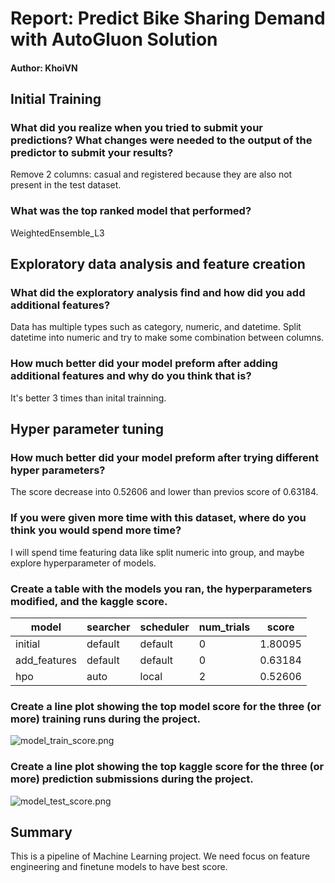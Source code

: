 # Report: Predict Bike Sharing Demand with AutoGluon Solution
#### Author: KhoiVN

## Initial Training
### What did you realize when you tried to submit your predictions? What changes were needed to the output of the predictor to submit your results?
Remove 2 columns: casual and registered because they are also not present in the test dataset.

### What was the top ranked model that performed?
WeightedEnsemble_L3

## Exploratory data analysis and feature creation
### What did the exploratory analysis find and how did you add additional features?
Data has multiple types such as category, numeric, and datetime. Split datetime into numeric and try to make some combination between columns.

### How much better did your model preform after adding additional features and why do you think that is?
It's better 3 times than inital trainning.

## Hyper parameter tuning
### How much better did your model preform after trying different hyper parameters?
The score decrease into 0.52606 and lower than previos score of 0.63184.

### If you were given more time with this dataset, where do you think you would spend more time?
I will spend time featuring data like split numeric into group, and maybe explore hyperparameter of models.

### Create a table with the models you ran, the hyperparameters modified, and the kaggle score.
|model|searcher|scheduler|num_trials|score|
|--|--|--|--|--|
|initial|default|default|0|1.80095|
|add_features|default|default|0|0.63184|
|hpo|auto|local|2|0.52606|

### Create a line plot showing the top model score for the three (or more) training runs during the project.

![model_train_score.png](model_train_score.png)

### Create a line plot showing the top kaggle score for the three (or more) prediction submissions during the project.

![model_test_score.png](model_test_score.png)

## Summary
This is a pipeline of Machine Learning project. We need focus on feature engineering and finetune models to have best score.
